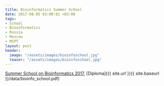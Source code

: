 ```yaml
---
title: Bioinformatics Summer School
date: 2017-08-05 03:00:01 +03:00
tags:
- School
- Bioinformatics
- Russia
- Moscow
- MIPT
layout: post
header:
  image: "/assets/images/bioinfoschool.jpg"
  teaser: "/assets/images/bioinfoschool.jpg"
---
```


[Summer School on Bioinformatics 2017](http://bioinformaticsinstitute.ru/summer2017), [Diploma]({{ site.url }}{{ site.baseurl }}/data/bioinfo_school.pdf)
